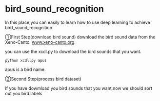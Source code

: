 # bird_sound_recognition

In this place,you can easily to learn how to use deep learning to achieve bird_sound_recognition.

①First Step(download bird sound)
download the bird sound data from the Xeno-Canto. www.xeno-canto.org.

you can use the xcdl.py to download the bird sounds that you want.

```
python xcdl.py apus
```
apus is a bird name.

②Second Step(process bird dataset)

If you have dowmload you bird sounds that you want,now we should sort out you bird labels

